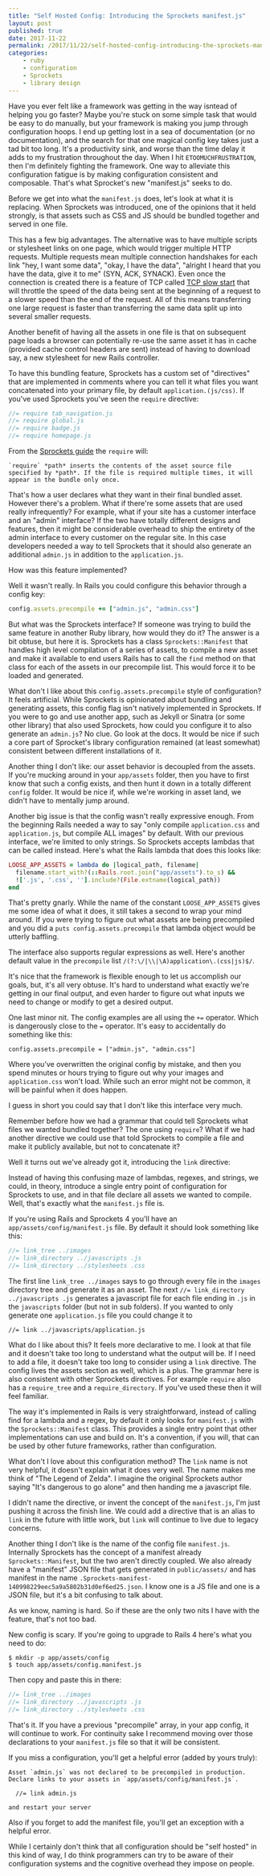 ```yaml
---
title: "Self Hosted Config: Introducing the Sprockets manifest.js"
layout: post
published: true
date: 2017-11-22
permalink: /2017/11/22/self-hosted-config-introducing-the-sprockets-manifestjs/
categories:
    - ruby
    - configuration
    - Sprockets
    - library design
---
```


Have you ever felt like a framework was getting in the way isntead of helping you go faster? Maybe you're stuck on some simple task that would be easy to do manually, but your framework is making you jump through configuration hoops. I end up getting lost in a sea of documentation (or no documentation), and the search for that one magical config key takes just a tad bit too long. It's a productivity sink, and worse than the time delay it adds to my frustration throughout the day. When I hit `ETOOMUCHFRUSTRATION`, then I'm definitely fighting the framework. One way to alleviate this configuration fatigue is by making configuration consistent and composable. That's what Sprocket's new "manifest.js" seeks to do.

Before we get into what the `manifest.js` does, let's look at what it is replacing. When Sprockets was introduced, one of the opinions that it held strongly, is that assets such as CSS and JS should be bundled together and served in one file.

This has a few big advantages. The alternative was to have multiple scripts or stylesheet links on one page, which would trigger multiple HTTP requests. Multiple requests mean multiple connection handshakes for each link "hey, I want some data", "okay, I have the data", "alright I heard that you have the data, give it to me" (SYN, ACK, SYNACK). Even once the connection is created there is a feature of TCP called [TCP slow start](https://en.wikipedia.org/wiki/TCP_congestion_control) that will throttle the speed of the data being sent at the beginning of a request to a slower speed than the end of the request. All of this means transferring one large request is faster than transferring the same data split up into several smaller requests.

Another benefit of having all the assets in one file is that on subsequent page loads a browser can potentially re-use the same asset it has in cache (provided cache control headers are sent) instead of having to download say, a new stylesheet for new Rails controller.

To have this bundling feature, Sprockets has a custom set of "directives" that are implemented in comments where you can tell it what files you want concatenated into your primary file, by default `application.(js/css)`. If you've used Sprockets you've seen the `require` directive:

```js
//= require tab_navigation.js
//= require global.js
//= require badge.js
//= require homepage.js
```

From the [Sprockets guide](https://github.com/rails/Sprockets/blob/master/guides/end_user_asset_generation.md#default-directives) the `require` will:

```
`require` *path* inserts the contents of the asset source file
specified by *path*. If the file is required multiple times, it will
appear in the bundle only once.
```

That's how a user declares what they want in their final bundled asset. However there's a problem. What if there're some assets that are used really infrequently? For example, what if your site has a customer interface and an "admin" interface? If the two have totally different designs and features, then it might be considerable overhead to ship the entirety of the admin interface to every customer on the regular site. In this case developers needed a way to tell Sprockets that it should also generate an additional `admin.js` in addition to the `application.js`.

How was this feature implemented?

Well it wasn't really. In Rails you could configure this behavior through a config key:

```ruby
config.assets.precompile += ["admin.js", "admin.css"]
```

But what was the Sprockets interface? If someone was trying to build the same feature in another Ruby library, how would they do it? The answer is a bit obtuse, but here it is. Sprockets has a class `Sprockets::Manifest` that handles high level compilation of a series of assets, to compile a new asset and make it available to end users Rails has to call the `find` method on that class for each of the assets in our precompile list. This would force it to be loaded and generated.

What don't I like about this `config.assets.precompile` style of configuration? It feels artificial. While Sprockets is opinionated about bundling and generating assets, this config flag isn't natively implemented in Sprockets. If you were to go and use another app, such as Jekyll or Sinatra (or some other library) that also used Sprockets, how could you configure it to also generate an `admin.js`? No clue. Go look at the docs. It would be nice if such a core part of Sprocket's library configuration remained (at least somewhat) consistent between different installations of it.

Another thing I don't like: our asset behavior is decoupled from the assets. If you're mucking around in your `app/assets` folder, then you have to first know that such a config exists, and then hunt it down in a totally different `config` folder. It would be nice if, while we're working in asset land, we didn't have to mentally jump around.

Another big issue is that the config wasn't really expressive enough. From the beginning Rails needed a way to say "only compile `application.css` and `application.js`, but compile ALL images" by default. With our previous interface, we're limited to only strings. So Sprockets accepts lambdas that can be called instead. Here's what the Rails lambda that does this looks like:

```ruby
LOOSE_APP_ASSETS = lambda do |logical_path, filename|
  filename.start_with?(::Rails.root.join("app/assets").to_s) &&
  !['.js', '.css', ''].include?(File.extname(logical_path))
end
```

That's pretty gnarly. While the name of the constant `LOOSE_APP_ASSETS` gives me some idea of what it does, it still takes a second to wrap your mind around. If you were trying to figure out what assets are being precompiled and you did a `puts config.assets.precompile` that lambda object would be utterly baffling.

The interface also supports regular expressions as well. Here's another default value in the `precompile` list `/(?:\/|\\|\A)application\.(css|js)$/`.

It's nice that the framework is flexible enough to let us accomplish our goals, but, it's all very obtuse. It's hard to understand what exactly we're getting in our final output, and even harder to figure out what inputs we need to change or modify to get a desired output.

One last minor nit. The config examples are all using the `+=` operator. Which is dangerously close to the `=` operator. It's easy to accidentally do something like this:

```
config.assets.precompile = ["admin.js", "admin.css"]
```

Where you’ve overwritten the original config by mistake, and then you spend minutes or hours trying to figure out why your images and `application.css` won't load. While such an error might not be common, it will be painful when it does happen.

I guess in short you could say that I don't like this interface very much.

Remember before how we had a grammar that could tell Sprockets what files we wanted bundled together? The one using `require`? What if we had another directive we could use that told Sprockets to compile a file and make it publicly available, but not to concatenate it?

Well it turns out we've already got it, introducing the `link` directive:

Instead of having this confusing maze of lambdas, regexes, and strings, we could, in theory, introduce a single entry point of configuration for Sprockets to use, and in that file declare all assets we wanted to compile. Well, that's exactly what the `manifest.js` file is.

If you're using Rails and Sprockets 4 you'll have an `app/assets/config/manifest.js` file. By default it should look something like this:

```js
//= link_tree ../images
//= link_directory ../javascripts .js
//= link_directory ../stylesheets .css
```

The first line `link_tree ../images` says to go through every file in the `images` directory tree and generate it as an asset. The next `//= link_directory ../javascripts .js` generates a javascript file for each file ending in `.js` in the `javascripts` folder (but not in sub folders). If you wanted to only generate one `application.js` file you could change it to

```
//= link ../javascripts/application.js
```

What do I like about this? It feels more declarative to me. I look at that file and it doesn't take too long to understand what the output will be. If I need to add a file, it doesn't take too long to consider using a `link` directive. The config lives the assets section as well, which is a plus. The grammar here is also consistent with other Sprockets directives. For example `require` also has a `require_tree` and a `require_directory`. If you've used these then it will feel familiar.

The way it's implemented in Rails is very straightforward, instead of calling find for a lambda and a regex, by default it only looks for `manifest.js` with the `Sprockets::Manifest` class. This provides a single entry point that other implementations can use and build on. It's a convention, if you will, that can be used by other future frameworks, rather than configuration.

What don't I love about this configuration method? The `link` name is not very helpful, it doesn't explain what it does very well. The name makes me think of "The Legend of Zelda". I imagine the original Sprockets author saying "It's dangerous to go alone" and then handing me a javascript file.

I didn't name the directive, or invent the concept of the `manifest.js`, I'm just pushing it across the finish line. We could add a directive that is an alias to `link` in the future with little work, but `link` will continue to live due to legacy concerns.

Another thing I don't like is the name of the config file `manifest.js`. Internally Sprockets has the concept of a manifest already `Sprockets::Manifest`, but the two aren't directly coupled. We also already have a "manifest" JSON file that gets generated in `public/assets/` and has manifest in the name `.Sprockets-manifest-140998229eec5a9a5802b31d0ef6ed25.json`. I know one is a JS file and one is a JSON file, but it's a bit confusing to talk about.

As we know, naming is hard. So if these are the only two nits I have with the feature, that's not too bad.

New config is scary. If you're going to upgrade to Rails 4 here's what you need to do:

```term
$ mkdir -p app/assets/config
$ touch app/assets/config.manifest.js
```

Then copy and paste this in there:

```js
//= link_tree ../images
//= link_directory ../javascripts .js
//= link_directory ../stylesheets .css
```

That's it. If you have a previous "precompile" array, in your app config, it will continue to work. For continuity sake I recommend moving over those declarations to your `manifest.js` file so that it will be consistent.

If you miss a configuration, you'll get a helpful error (added by yours truly):

```
Asset `admin.js` was not declared to be precompiled in production.
Declare links to your assets in `app/assets/config/manifest.js`.

  //= link admin.js

and restart your server
```

Also if you forget to add the manifest file, you'll get an exception with a helpful error.

While I certainly don't think that all configuration should be "self hosted" in this kind of way, I do think programmers can try to be aware of their configuration systems and the cognitive overhead they impose on people.



